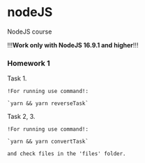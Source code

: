 # nodeJS
NodeJS course

!!!**Work only with NodeJS 16.9.1 and higher**!!!

### Homework 1

Task 1.

    !For running use command!:
    
    `yarn && yarn reverseTask`

Task 2, 3.

    !For running use command!:
    
    `yarn && yarn convertTask`

    and check files in the 'files' folder.

